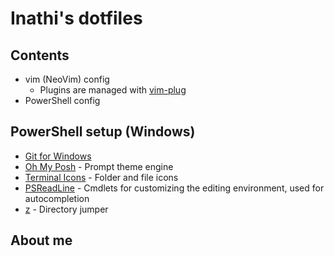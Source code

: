 # Inathi's dotfiles

## Contents

- vim (NeoVim) config
  - Plugins are managed with [vim-plug](https://github.com/junegunn/vim-plug)
- PowerShell config

## PowerShell setup (Windows)

- [Git for Windows](https://gitforwindows.org/)
- [Oh My Posh](https://ohmyposh.dev/) - Prompt theme engine
- [Terminal Icons](https://github.com/devblackops/Terminal-Icons) - Folder and file icons
- [PSReadLine](https://docs.microsoft.com/en-us/powershell/module/psreadline/) - Cmdlets for customizing the editing environment, used for autocompletion
- [z](https://www.powershellgallery.com/packages/z) - Directory jumper




## About me
